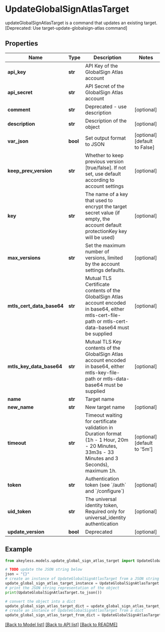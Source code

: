 # UpdateGlobalSignAtlasTarget

updateGlobalSignAtlasTarget is a command that updates an existing target. [Deprecated: Use target-update-globalsign-atlas command]

## Properties

Name | Type | Description | Notes
------------ | ------------- | ------------- | -------------
**api_key** | **str** | API Key of the GlobalSign Atlas account | 
**api_secret** | **str** | API Secret of the GlobalSign Atlas account | 
**comment** | **str** | Deprecated - use description | [optional] 
**description** | **str** | Description of the object | [optional] 
**var_json** | **bool** | Set output format to JSON | [optional] [default to False]
**keep_prev_version** | **str** | Whether to keep previous version [true/false]. If not set, use default according to account settings | [optional] 
**key** | **str** | The name of a key that used to encrypt the target secret value (if empty, the account default protectionKey key will be used) | [optional] 
**max_versions** | **str** | Set the maximum number of versions, limited by the account settings defaults. | [optional] 
**mtls_cert_data_base64** | **str** | Mutual TLS Certificate contents of the GlobalSign Atlas account encoded in base64, either mtls-cert-file-path or mtls-cert-data-base64 must be supplied | [optional] 
**mtls_key_data_base64** | **str** | Mutual TLS Key contents of the GlobalSign Atlas account encoded in base64, either mtls-key-file-path or mtls-data-base64 must be supplied | [optional] 
**name** | **str** | Target name | 
**new_name** | **str** | New target name | [optional] 
**timeout** | **str** | Timeout waiting for certificate validation in Duration format (1h - 1 Hour, 20m - 20 Minutes, 33m3s - 33 Minutes and 3 Seconds), maximum 1h. | [optional] [default to '5m']
**token** | **str** | Authentication token (see &#x60;/auth&#x60; and &#x60;/configure&#x60;) | [optional] 
**uid_token** | **str** | The universal identity token, Required only for universal_identity authentication | [optional] 
**update_version** | **bool** | Deprecated | [optional] 

## Example

```python
from akeyless.models.update_global_sign_atlas_target import UpdateGlobalSignAtlasTarget

# TODO update the JSON string below
json = "{}"
# create an instance of UpdateGlobalSignAtlasTarget from a JSON string
update_global_sign_atlas_target_instance = UpdateGlobalSignAtlasTarget.from_json(json)
# print the JSON string representation of the object
print(UpdateGlobalSignAtlasTarget.to_json())

# convert the object into a dict
update_global_sign_atlas_target_dict = update_global_sign_atlas_target_instance.to_dict()
# create an instance of UpdateGlobalSignAtlasTarget from a dict
update_global_sign_atlas_target_from_dict = UpdateGlobalSignAtlasTarget.from_dict(update_global_sign_atlas_target_dict)
```
[[Back to Model list]](../README.md#documentation-for-models) [[Back to API list]](../README.md#documentation-for-api-endpoints) [[Back to README]](../README.md)


